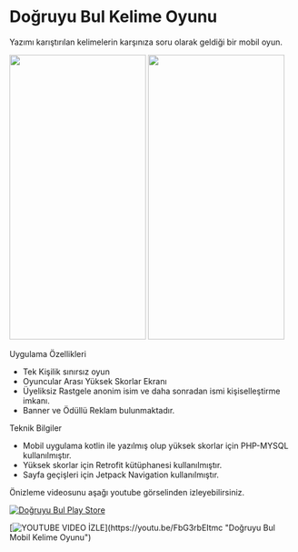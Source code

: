 
# Doğruyu Bul Kelime Oyunu

Yazımı karıştırılan kelimelerin karşınıza soru olarak geldiği bir mobil oyun.


<img src="https://play-lh.googleusercontent.com/DU8JbyoHSlcE1BGHDbDfXyBbMCSncFkHjiOq_iBN0zATaHokLnv_jTqUJxEIAcm0OG4=w5120-h2880" width="240" height="500">

<img src="https://play-lh.googleusercontent.com/_ej3L0QyQXidLhEcPHGXUYF6KLw91MhuF2QHp82SUCohvBUNz7h2IvcWZ-HpA4eowQ=w5120-h2880" width="240" height="500">


Uygulama Özellikleri
- Tek Kişilik sınırsız oyun
- Oyuncular Arası Yüksek Skorlar Ekranı
- Üyeliksiz Rastgele anonim isim ve daha sonradan ismi kişiselleştirme imkanı.
- Banner ve Ödüllü Reklam bulunmaktadır.


Teknik Bilgiler

- Mobil uygulama kotlin ile yazılmış olup yüksek skorlar için PHP-MYSQL kullanılmıştır.
- Yüksek skorlar için Retrofit kütüphanesi kullanılmıştır.
- Sayfa geçişleri için Jetpack Navigation kullanılmıştır.





Önizleme videosunu aşağı youtube görselinden izleyebilirsiniz.



<a href="https://play.google.com/store/apps/details?id=com.etcmobileapps.dogruyubulkelimeoyunu" target="_blank"><img align="center" src="https://img.shields.io/badge/Google_Play-414141?style=for-the-badge&logo=google-play&logoColor=white" alt="Doğruyu Bul Play Store " /></a>
</p>




[![YOUTUBE VIDEO İZLE]([https://etcmobileapps.com/preview.png](https://play-lh.googleusercontent.com/DU8JbyoHSlcE1BGHDbDfXyBbMCSncFkHjiOq_iBN0zATaHokLnv_jTqUJxEIAcm0OG4=w5120-h2880))](https://youtu.be/FbG3rbEItmc "Doğruyu Bul Mobil Kelime Oyunu")
